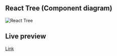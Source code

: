## React Tree (Component diagram)

![React Tree](https://imgur.com/3l1eXM6.png)

## Live preview

[Link](https://weatherify.tech/)
